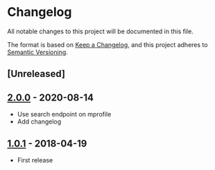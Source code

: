 # Changelog

All notable changes to this project will be documented in this file.

The format is based on [Keep a Changelog](http://keepachangelog.com/),
and this project adheres to [Semantic Versioning](https://semver.org/).

## [Unreleased]

## [2.0.0] - 2020-08-14

- Use search endpoint on mprofile
- Add changelog


## [1.0.1] - 2018-04-19
 - First release

[2.0.0]: https://github.com/digipolisantwerp/contact-picker_service_nodejs/compare/v2.0.0
[1.0.1]: https://github.com/digipolisantwerp/contact-picker_service_nodejs/compare/v1.0.1
